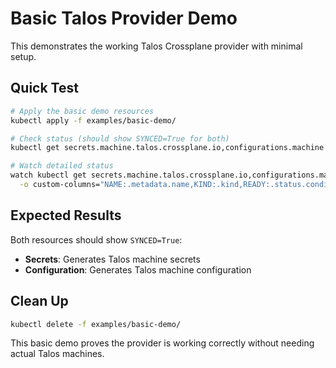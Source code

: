 # Basic Talos Provider Demo

This demonstrates the working Talos Crossplane provider with minimal setup.

## Quick Test

```bash
# Apply the basic demo resources
kubectl apply -f examples/basic-demo/

# Check status (should show SYNCED=True for both)
kubectl get secrets.machine.talos.crossplane.io,configurations.machine.talos.crossplane.io

# Watch detailed status
watch kubectl get secrets.machine.talos.crossplane.io,configurations.machine.talos.crossplane.io \
  -o custom-columns="NAME:.metadata.name,KIND:.kind,READY:.status.conditions[?(@.type==\"Ready\")].status,SYNCED:.status.conditions[?(@.type==\"Synced\")].status"
```

## Expected Results

Both resources should show `SYNCED=True`:
- **Secrets**: Generates Talos machine secrets
- **Configuration**: Generates Talos machine configuration  

## Clean Up

```bash
kubectl delete -f examples/basic-demo/
```

This basic demo proves the provider is working correctly without needing actual Talos machines.